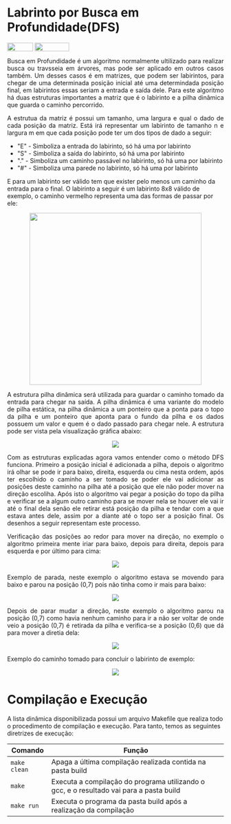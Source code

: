 # Labrinto por Busca em Profundidade(DFS)

<div style="display: inline-block;">
<img align="center" height="20px" width="60px" src="https://img.shields.io/badge/Language-C-blue"/> 
<img align="center" height="20px" width="80px" src="https://img.shields.io/badge/Made%20in-VSCode-red"/> 
</div>

<p align="justify">
Busca em Profundidade é um algoritmo normalmente ultilizado para realizar busca ou travsseia em árvores, mas pode ser aplicado em outros casos também. Um desses casos é em matrizes, que podem ser labirintos, para chegar de uma determinada posição inicial até uma determindada posição final, em labirintos essas seriam a entrada e saída dele. Para este algoritmo há duas estruturas importantes a matriz que é o labirinto e a pilha dinâmica que guarda o caminho percorrido.
</p>

<p align="justify">
  A estrutua da matriz é possui um tamanho, uma largura e qual o dado de cada posição da matriz. Está irá representar um labirinto de tamanho n e largura m em que cada posição pode ter um dos tipos de dado a seguir:
  <ul>
    <li>"E" - Simboliza a entrada do labirinto, só há uma por labirinto</li>
    <li>"S" - Simboliza a saída do labirinto, só há uma por labirinto</li>
    <li>"." - Simboliza um caminho passável no labirinto, só há uma por labirinto</li>
    <li>"#" - Simboliza uma parede no labirinto, só há uma por labirinto</li>
  </ul>
  E para um labirinto ser válido tem que exister pelo menos um caminho da entrada para o final. O labirinto a seguir é um labirinto 8x8 válido de exemplo, o caminho vermelho representa uma das formas de passar por ele:
</p>
<p align="center">
  <img src="imgs/labirinto.png" width="400px">
</p>

<p align="justify">
  A estrutura pilha dinâmica será utilizada para guardar o caminho tomado da entrada para chegar na saída. A pilha dinâmica é uma variante do modelo de pilha estática, na pilha dinâmica a um ponteiro que a ponta para o topo da pilha e um ponteiro que aponta para o fundo da pilha e os dados possuem um valor e quem é o dado passado para chegar nele. A estrutura pode ser vista pela visualização gráfica abaixo:  
</p>
<p align="center">
  <img src="imgs/pilha.png">
</p>

<p align="justify">
  Com as estruturas explicadas agora vamos entender como o método DFS funciona. Primeiro a posição inicial é adicionada a pilha, depois o algoritmo irá olhar se pode ir para baixo, direita, esquerda ou cima nesta ordem, após ter escolhido o caminho a ser tomado se poder ele vai adicionar as posições deste caminho na pilha até a posição que ele não poder mover na direção escoliha. Após isto o algoritmo vai pegar a posição do topo da pilha e verificar se a algum outro caminho para se mover nela se houver ele vai ir até o final dela senão ele retirar está posição da pilha e tendar com a que estava antes dele, assim por a diante até o topo ser a posição final. Os desenhos a seguir representam este processo.
</p>

<p align="justify">
  Verificação das posições ao redor para mover na direção, no exemplo o algoritmo primeira mente iriar para baixo, depois para direita, depois para esquerda e por último para cima:
</p>
<p align="center">
  <img src="imgs/mover.png">
</p>

<p align="justify">
  Exemplo de parada, neste exemplo o algoritmo estava se movendo para baixo e parou na posição (0,7) pois não tinha como ir mais para baixo:
</p>
<p align="center">
  <img src="imgs/parada.png">
</p>

<p align="justify">
  Depois de parar mudar a direção, neste exemplo o algoritmo parou na posição (0,7) como havia nenhum caminho para ir a não ser voltar de onde veio a posição (0,7) é retirada da pilha e verifica-se a posição (0,6) que dá para mover a diretia dela:
</p>
<p align="center">
  <img src="imgs/mudar.png">
</p>

<p align="justify">
  Exemplo do caminho tomado para concluir o labirinto de exemplo:
</p>
<p align="center">
  <img src="imgs/exemplo.png">
</p>

# Compilação e Execução

A lista dinâmica disponibilizada possui um arquivo Makefile que realiza todo o procedimento de compilação e execução. Para tanto, temos as seguintes diretrizes de execução:


| Comando                |  Função                                                                                           |                     
| -----------------------| ------------------------------------------------------------------------------------------------- |
|  `make clean`          | Apaga a última compilação realizada contida na pasta build                                        |
|  `make`                | Executa a compilação do programa utilizando o gcc, e o resultado vai para a pasta build           |
|  `make run`            | Executa o programa da pasta build após a realização da compilação                                 |
